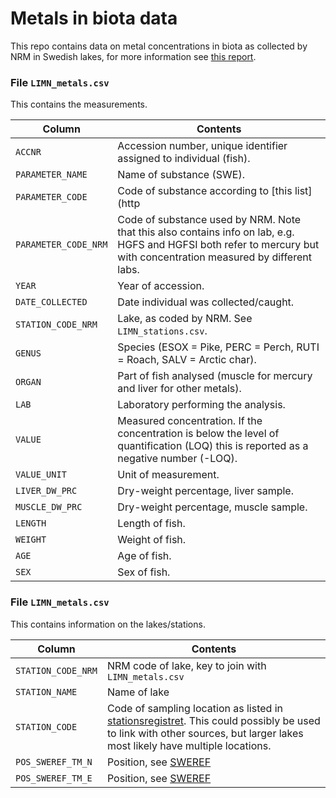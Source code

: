 # Metals in biota data

This repo contains data on metal concentrations in biota as collected by NRM in Swedish lakes, for more information see [this report](http|//nrm.diva-portal.org/smash/record.jsf?dswid=2644&pid=diva2%3A1343153&c=8&searchType=SIMPLE&language=en&query=faxneld&af=%5B%5D&aq=%5B%5B%5D%5D&aq2=%5B%5B%5D%5D&aqe=%5B%5D&noOfRows=50&sortOrder=dateIssued_sort_desc&sortOrder2=title_sort_asc&onlyFullText=false&sf=all).

### File `LIMN_metals.csv`

This contains the measurements.

| Column| Contents|
|-------|---------|
|`ACCNR` | Accession number, unique identifier assigned to individual (fish).|
|`PARAMETER_NAME` |  Name of substance (SWE).|
|`PARAMETER_CODE`| Code of substance according to [this list](http|//gis-services.metria.se/kodlistor/index.htm).|
|`PARAMETER_CODE_NRM`| Code of substance used by NRM. Note that this also contains info on lab, e.g. HGFS and HGFSI both refer to mercury but with concentration measured by different labs.|
|`YEAR`| Year of accession.|
|`DATE_COLLECTED`| Date individual was collected/caught.|
|`STATION_CODE_NRM`| Lake, as coded by NRM. See `LIMN_stations.csv`.|
|`GENUS`| Species (ESOX = Pike, PERC = Perch, RUTI = Roach, SALV = Arctic char).|
|`ORGAN`| Part of fish analysed (muscle for mercury and liver for other metals).|
|`LAB`| Laboratory performing the analysis.|
|`VALUE`| Measured concentration. If the concentration is below the level of quantification (LOQ) this is reported as a negative number (-LOQ).|
|`VALUE_UNIT`| Unit of measurement.|
|`LIVER_DW_PRC`| Dry-weight percentage, liver sample.|
|`MUSCLE_DW_PRC`| Dry-weight percentage, muscle sample.|
|`LENGTH`| Length of fish.|
|`WEIGHT`| Weight of fish.|
|`AGE`| Age of fish.|
|`SEX`| Sex of fish.|

### File `LIMN_metals.csv`

This contains information on the lakes/stations.

| Column| Contents|
|-------|---------|
|`STATION_CODE_NRM`| NRM code of lake, key to join with `LIMN_metals.csv`|
|`STATION_NAME` | Name of lake|
|`STATION_CODE`| Code of sampling location as listed in [stationsregistret](https://stationsregister.miljodatasamverkan.se/stationsregister/composer/). This could possibly be used to link with other sources, but larger lakes most likely have multiple locations.|
|`POS_SWEREF_TM_N`| Position, see [SWEREF](https://www.lantmateriet.se/sv/Kartor-och-geografisk-information/gps-geodesi-och-swepos/referenssystem/tvadimensionella-system/sweref-99-projektioner/)|
|`POS_SWEREF_TM_E`| Position, see [SWEREF](https://www.lantmateriet.se/sv/Kartor-och-geografisk-information/gps-geodesi-och-swepos/referenssystem/tvadimensionella-system/sweref-99-projektioner/)|